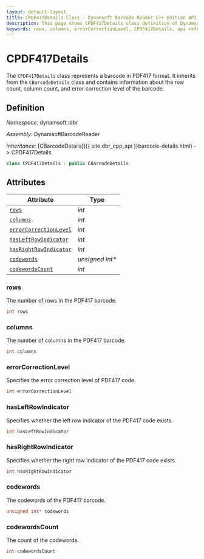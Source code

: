 ```yaml
---
layout: default-layout
title: CPDF417Details Class - Dynamsoft Barcode Reader C++ Edition API Reference
description: This page shows CPDF417Details class definition of Dynamsoft Barcode Reader SDK C++ Edition.
keywords: rows, columns, errorCorrectionLevel, CPDF417Details, api reference
---
```

# CPDF417Details

The `CPDF417Details` class represents a barcode in PDF417 format. It inherits from the `CBarcodeDetails` class and contains information about the row count, column count, and error correction level of the barcode.

## Definition

*Namespace:* dynamsoft::dbr

*Assembly:* DynamsoftBarcodeReader

*Inheritance:* [CBarcodeDetails]({{ site.dbr_cpp_api }}barcode-details.html) -> CPDF417Details

```cpp
class CPDF417Details : public CBarcodeDetails
```

## Attributes

| Attribute | Type |
|---------- | ---- |
| [`rows`](#rows) | *int* |
| [`columns`](#columns) | *int* |
| [`errorCorrectionLevel`](#errorcorrectionlevel) | *int* |
| [`hasLeftRowIndicator`](#hasleftrowindicator) | *int* |
| [`hasRightRowIndicator`](#hasrightrowindicator) | *int* |
| [`codewords`](#codewords) | *unsigned int\** |
| [`codewordsCount`](#codewordscount) | *int* |

### rows

The number of rows in the PDF417 barcode.

```cpp
int rows
```

### columns

The number of columns in the PDF417 barcode.

```cpp
int columns
```

### errorCorrectionLevel

Specifies the error correction level of PDF417 code.

```cpp
int errorCorrectionLevel
```

### hasLeftRowIndicator

Specifies whether the left row indicator of the PDF417 code exists.

```cpp
int hasLeftRowIndicator
```

### hasRightRowIndicator

Specifies whether the right row indicator of the PDF417 code exists.

```cpp
int hasRightRowIndicator
```

### codewords

The codewords of the PDF417 barcode.

```cpp
unsigned int* codewords
```

### codewordsCount

The count of the codewords.

```cpp
int codewordsCount
```
